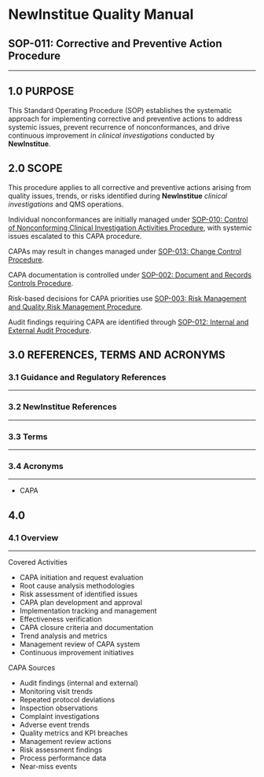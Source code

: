 # __NewInstitue__ Quality Manual
## SOP-011: Corrective and Preventive Action Procedure
-----------------------------------------------------------------------

## 1.0 PURPOSE

This Standard Operating Procedure (SOP) establishes the systematic approach for
implementing corrective and preventive actions to address systemic issues,
prevent recurrence of nonconformances, and drive continuous improvement in
*clinical investigations* conducted by __NewInstitue__.

## 2.0 SCOPE

This procedure applies to all corrective and preventive actions arising from
quality issues, trends, or risks identified during __NewInstitue__ *clinical
investigations* and QMS operations.

Individual nonconformances are initially managed under
[SOP-010: Control of Nonconforming Clinical Investigation Activities Procedure](SOP-010--Control_of_Nonconforming_Clinical_Investigation_Activities_Procedure.md),
with systemic issues escalated to this CAPA procedure.

CAPAs may result in changes managed under [SOP-013: Change Control Procedure](SOP-013--Change_Control_Procedure.md).

CAPA documentation is controlled under [SOP-002: Document and Records Controls Procedure](SOP-002--Document_and_Records_Controls_Procedure.md).

Risk-based decisions for CAPA priorities use
[SOP-003: Risk Management and Quality Risk Management Procedure](SOP-003--Risk_Management_and_Quality_Risk_Management_Procedure.md).

Audit findings requiring CAPA are identified through
[SOP-012: Internal and External Audit Procedure](SOP-012--Internal_and_External_Audit_Procedure.md).

## 3.0 REFERENCES, TERMS AND ACRONYMS

### 3.1 Guidance and Regulatory References
-----------------------------------------------------------------------

### 3.2 __NewInstitue__ References 
-----------------------------------------------------------------------

### 3.3 Terms
-----------------------------------------------------------------------

### 3.4 Acronyms
-----------------------------------------------------------------------

- CAPA

## 4.0

### 4.1 Overview
-----------------------------------------------------------------------

Covered Activities

- CAPA initiation and request evaluation
- Root cause analysis methodologies
- Risk assessment of identified issues
- CAPA plan development and approval
- Implementation tracking and management
- Effectiveness verification
- CAPA closure criteria and documentation
- Trend analysis and metrics
- Management review of CAPA system
- Continuous improvement initiatives

CAPA Sources

- Audit findings (internal and external)
- Monitoring visit trends
- Repeated protocol deviations
- Inspection observations
- Complaint investigations
- Adverse event trends
- Quality metrics and KPI breaches
- Management review actions
- Risk assessment findings
- Process performance data
- Near-miss events
